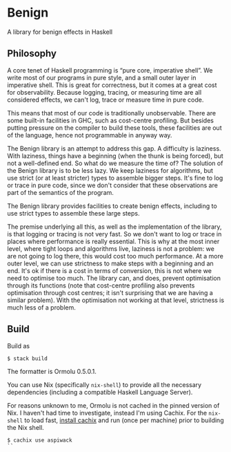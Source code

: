 # Benign

A library for benign effects in Haskell

## Philosophy

A core tenet of Haskell programming is “pure core, imperative
shell”. We write most of our programs in pure style, and a small outer
layer in imperative shell. This is great for correctness, but it comes
at a great cost for observability. Because logging, tracing, or
measuring time are all considered effects, we can't log, trace or
measure time in pure code.

This means that most of our code is traditionally unobservable. There
are some built-in facilities in GHC, such as cost-centre
profiling. But besides putting pressure on the compiler to build these
tools, these facilities are out of the language, hence not
programmable in anyway way.

The Benign library is an attempt to address this gap. A difficulty is
laziness. With laziness, things have a beginning (when the thunk is
being forced), but not a well-defined end. So what do we measure the
time of? The solution of the Benign library is to be less lazy. We
keep laziness for algorithms, but use strict (or at least stricter)
types to assemble bigger steps. It's fine to log or trace in pure
code, since we don't consider that these observations are part of the
semantics of the program.

The Benign library provides facilities to create benign effects,
including to use strict types to assemble these large steps.

The premise underlying all this, as well as the implementation of the
library, is that logging or tracing is not very fast. So we don't want
to log or trace in places where performance is really essential. This
is why at the most inner level, where tight loops and algorithms live,
laziness is not a problem: we are not going to log there, this would
cost too much performance. At a more outer level, we can use
strictness to make steps with a beginning and an end. It's ok if there
is a cost in terms of conversion, this is not where we need to
optimise too much. The library can, and does, prevent optimisation
through its functions (note that cost-centre profiling also prevents
optimisation through cost centres; it isn't surprising that we are
having a similar problem). With the optimisation not working at that
level, strictness is much less of a problem.

## Build

Build as
```shell
$ stack build
```

The formatter is Ormolu 0.5.0.1.

You can use Nix (specifically `nix-shell`) to provide all the
necessary dependencies (including a compatible Haskell Language
Server).

For reasons unknown to me, Ormolu is not cached in the pinned version
of Nix. I haven't had time to investigate, instead I'm using
Cachix. For the `nix-shell` to load fast, [install
cachix](https://docs.cachix.org/installation) and run (once per
machine) prior to building the Nix shell.

```shell
$ cachix use aspiwack
``
